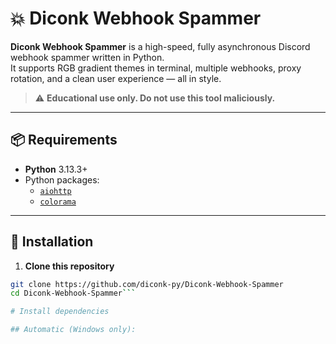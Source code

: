 # 💥 Diconk Webhook Spammer

**Diconk Webhook Spammer** is a high-speed, fully asynchronous Discord webhook spammer written in Python.  
It supports RGB gradient themes in terminal, multiple webhooks, proxy rotation, and a clean user experience — all in style.

> ⚠️ **Educational use only. Do not use this tool maliciously.**

---

## 📦 Requirements

- **Python** 3.13.3+
- Python packages:
  - [`aiohttp`](https://pypi.org/project/aiohttp/)
  - [`colorama`](https://pypi.org/project/colorama/)

---

## 🔧 Installation

1. **Clone this repository**
```bash
git clone https://github.com/diconk-py/Diconk-Webhook-Spammer
cd Diconk-Webhook-Spammer```

# Install dependencies

## Automatic (Windows only):

